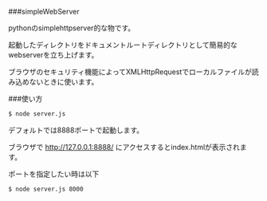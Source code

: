 ###simpleWebServer

pythonのsimplehttpserver的な物です。

起動したディレクトリをドキュメントルートディレクトリとして簡易的なwebserverを立ち上げます。

ブラウザのセキュリティ機能によってXMLHttpRequestでローカルファイルが読み込めないときに使います。


###使い方

```sh
$ node server.js 
```

デフォルトでは8888ポートで起動します。

ブラウザで http://127.0.0.1:8888/ にアクセスするとindex.htmlが表示されます。

ポートを指定したい時は以下


```sh
$ node server.js 8000
```